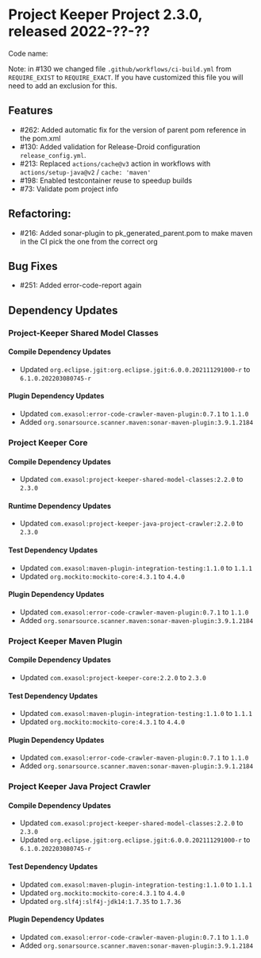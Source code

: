 # Project Keeper Project 2.3.0, released 2022-??-??

Code name:

Note: in #130 we changed file `.github/workflows/ci-build.yml` from `REQUIRE_EXIST` to `REQUIRE_EXACT`. If you have customized this file you will need to add an exclusion for this.

## Features

* #262: Added automatic fix for the version of parent pom reference in the pom.xml
* #130: Added validation for Release-Droid configuration `release_config.yml`.
* #213: Replaced `actions/cache@v3` action in workflows with `actions/setup-java@v2` / `cache: 'maven'`
* #198: Enabled testcontainer reuse to speedup builds
* #73: Validate pom project info

## Refactoring:

* #216: Added sonar-plugin to pk_generated_parent.pom to make maven in the CI pick the one from the correct org

## Bug Fixes

* #251: Added error-code-report again

## Dependency Updates

### Project-Keeper Shared Model Classes

#### Compile Dependency Updates

* Updated `org.eclipse.jgit:org.eclipse.jgit:6.0.0.202111291000-r` to `6.1.0.202203080745-r`

#### Plugin Dependency Updates

* Updated `com.exasol:error-code-crawler-maven-plugin:0.7.1` to `1.1.0`
* Added `org.sonarsource.scanner.maven:sonar-maven-plugin:3.9.1.2184`

### Project Keeper Core

#### Compile Dependency Updates

* Updated `com.exasol:project-keeper-shared-model-classes:2.2.0` to `2.3.0`

#### Runtime Dependency Updates

* Updated `com.exasol:project-keeper-java-project-crawler:2.2.0` to `2.3.0`

#### Test Dependency Updates

* Updated `com.exasol:maven-plugin-integration-testing:1.1.0` to `1.1.1`
* Updated `org.mockito:mockito-core:4.3.1` to `4.4.0`

#### Plugin Dependency Updates

* Updated `com.exasol:error-code-crawler-maven-plugin:0.7.1` to `1.1.0`
* Added `org.sonarsource.scanner.maven:sonar-maven-plugin:3.9.1.2184`

### Project Keeper Maven Plugin

#### Compile Dependency Updates

* Updated `com.exasol:project-keeper-core:2.2.0` to `2.3.0`

#### Test Dependency Updates

* Updated `com.exasol:maven-plugin-integration-testing:1.1.0` to `1.1.1`
* Updated `org.mockito:mockito-core:4.3.1` to `4.4.0`

#### Plugin Dependency Updates

* Updated `com.exasol:error-code-crawler-maven-plugin:0.7.1` to `1.1.0`
* Added `org.sonarsource.scanner.maven:sonar-maven-plugin:3.9.1.2184`

### Project Keeper Java Project Crawler

#### Compile Dependency Updates

* Updated `com.exasol:project-keeper-shared-model-classes:2.2.0` to `2.3.0`
* Updated `org.eclipse.jgit:org.eclipse.jgit:6.0.0.202111291000-r` to `6.1.0.202203080745-r`

#### Test Dependency Updates

* Updated `com.exasol:maven-plugin-integration-testing:1.1.0` to `1.1.1`
* Updated `org.mockito:mockito-core:4.3.1` to `4.4.0`
* Updated `org.slf4j:slf4j-jdk14:1.7.35` to `1.7.36`

#### Plugin Dependency Updates

* Updated `com.exasol:error-code-crawler-maven-plugin:0.7.1` to `1.1.0`
* Added `org.sonarsource.scanner.maven:sonar-maven-plugin:3.9.1.2184`
